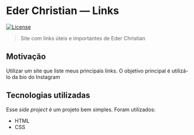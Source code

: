 # Eder Christian — Links

[![License](https://img.shields.io/github/license/ederchristian/links?color=%2300d59f)](https://github.com/ederchristian/links/blob/main/LICENSE)

> Site com links úteis e importantes de Eder Christian

## Motivação

Utilizar um site que liste meus principais links. O objetivo principal é utilizá-lo da bio do Instagram

## Tecnologias utilizadas

Esse _side project_ é um projeto bem simples. Foram utilizados:

- HTML
- CSS
